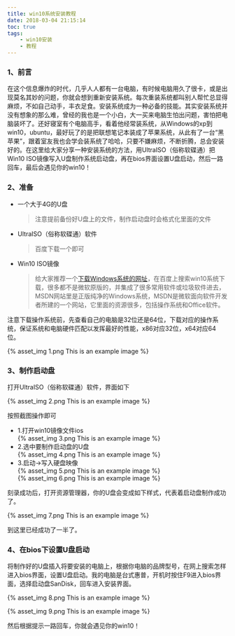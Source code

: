 ```yaml
---
title: win10系统安装教程
date: 2018-03-04 21:15:14
toc: true
tags:
	- win10安装
	- 教程
---
```

### 1、前言
在这个信息爆炸的时代，几乎人人都有一台电脑，有时候电脑用久了很卡，或是出现莫名其妙的问题，你就会想到重新安装系统。每次重装系统都叫别人帮忙总显得麻烦，不如自己动手，丰衣足食。安装系统成为一种必备的技能。其实安装系统并没有想象的那么难，曾经的我也是一个小白，大一买来电脑生怕出问题，害怕把电脑装坏了。还好寝室有个电脑高手，看着他经常装系统，从Windows的xp到win10，ubuntu，最好玩了的是把联想笔记本装成了苹果系统，从此有了一台“黑苹果”，跟着室友我也会学会装系统了哈哈，只要不嫌麻烦，不断折腾，总会安装好的。在这里给大家分享一种安装系统的方法，用UltraISO（俗称软碟通）把Win10 ISO镜像写入U盘制作系统启动盘，再在bios界面设置U盘启动，然后一路回车，最后会遇见你的win10！<!-- more -->

### 2、准备

* 一个大于4G的U盘 
  >注意提前备份好U盘上的文件，制作启动盘时会格式化里面的文件
  
* UltraISO（俗称软碟通）软件 
  >百度下载一个即可
  
* Win10 ISO镜像 
  >给大家推荐一个[下载Windows系统的网址][1]，在百度上搜索win10系统下载，很多都不是微软原版的，并集成了很多常用软件或垃圾软件进去，MSDN网站里是正版纯净的Windows系统，MSDN是微软面向软件开发者所建的一个网站，它里面的资源很多，包括操作系统和Office软件。
 
注意下载操作系统前，先查看自己的电脑是32位还是64位，下载对应的操作系统，保证系统和电脑硬件匹配以发挥最好的性能，x86对应32位，x64对应64位。

{% asset_img 1.png This is an example image %}

### 3、制作启动盘
打开UltraISO（俗称软碟通）软件，界面如下

{% asset_img 2.png This is an example image %}

按照截图操作即可
- 1.打开win10镜像文件ios<br>
{% asset_img 3.png This is an example image %}
- 2.选中要制作启动盘的U盘<br>
{% asset_img 4.png This is an example image %}
- 3.启动->写入硬盘映像<br>
{% asset_img 5.png This is an example image %}<br>
{% asset_img 6.png This is an example image %}

刻录成功后，打开资源管理器，你的U盘会变成如下样式，代表着启动盘制作成功了。

{% asset_img 7.png This is an example image %}

到这里已经成功了一半了。
### 4、在bios下设置U盘启动
将制作好的U盘插入将要安装的电脑上，根据你电脑的品牌型号，在网上搜索怎样进入bios界面，设置U盘启动。我的电脑是台式惠普，开机时按住F9进入bios界面，选择启动盘SanDisk，回车进入安装界面。

{% asset_img 8.png This is an example image %}

{% asset_img 9.png This is an example image %}

然后根据提示一路回车，你就会遇见你的win10！


  [1]: https://msdn.itellyou.cn/
